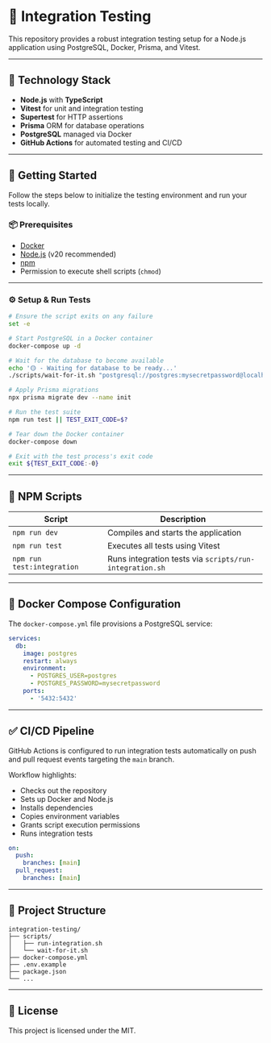 # 🧪 Integration Testing

This repository provides a robust integration testing setup for a Node.js application using PostgreSQL, Docker, Prisma, and Vitest.

---

## 🧬 Technology Stack

- **Node.js** with **TypeScript**
- **Vitest** for unit and integration testing
- **Supertest** for HTTP assertions
- **Prisma** ORM for database operations
- **PostgreSQL** managed via Docker
- **GitHub Actions** for automated testing and CI/CD

---

## 🚀 Getting Started

Follow the steps below to initialize the testing environment and run your tests locally.

### 📦 Prerequisites

- [Docker](https://www.docker.com/)
- [Node.js](https://nodejs.org/) (v20 recommended)
- [npm](https://www.npmjs.com/)
- Permission to execute shell scripts (`chmod`)

---

### ⚙️ Setup & Run Tests

```bash
# Ensure the script exits on any failure
set -e

# Start PostgreSQL in a Docker container
docker-compose up -d

# Wait for the database to become available
echo '🟡 - Waiting for database to be ready...'
./scripts/wait-for-it.sh "postgresql://postgres:mysecretpassword@localhost:5432/postgres" -- echo '🟢 - Database is ready!'

# Apply Prisma migrations
npx prisma migrate dev --name init

# Run the test suite
npm run test || TEST_EXIT_CODE=$?

# Tear down the Docker container
docker-compose down

# Exit with the test process's exit code
exit ${TEST_EXIT_CODE:-0}
```

---

## 🧪 NPM Scripts

| Script                  | Description                                           |
|-------------------------|-------------------------------------------------------|
| `npm run dev`           | Compiles and starts the application                   |
| `npm run test`          | Executes all tests using Vitest                      |
| `npm run test:integration` | Runs integration tests via `scripts/run-integration.sh` |

---

## 🐳 Docker Compose Configuration

The `docker-compose.yml` file provisions a PostgreSQL service:

```yaml
services:
  db:
    image: postgres
    restart: always
    environment:
      - POSTGRES_USER=postgres
      - POSTGRES_PASSWORD=mysecretpassword
    ports:
      - '5432:5432'
```

---

## ✅ CI/CD Pipeline

GitHub Actions is configured to run integration tests automatically on push and pull request events targeting the `main` branch.

Workflow highlights:
- Checks out the repository
- Sets up Docker and Node.js
- Installs dependencies
- Copies environment variables
- Grants script execution permissions
- Runs integration tests

```yaml
on:
  push:
    branches: [main]
  pull_request:
    branches: [main]
```

---

## 📂 Project Structure

```
integration-testing/
├── scripts/
│   ├── run-integration.sh
│   └── wait-for-it.sh
├── docker-compose.yml
├── .env.example
├── package.json
└── ...
```

---

## 📝 License

This project is licensed under the MIT.

